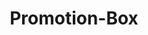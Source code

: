 ---
layout: pattern.njk
tags: 
    - mobile_de
    - mobile_components_de
    - page
key: promotion-box-mobile_de
title: Promotion-Box
parent: components-mobile_de
image: mobile/overview/promotion-box.webp
keywords: promotion
order: 145
---